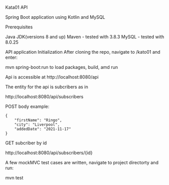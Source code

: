 Kata01 API

Spring Boot application using Kotlin and MySQL

Prerequisites

Java JDK(versions 8 and up)
Maven - tested with 3.8.3
MySQL - tested with 8.0.25

API application Initialization
After cloning the repo, navigate to /kato01 and enter:

mvn spring-boot:run
to load packages, build, amd run

Api is accessible at http://localhost:8080/api

The entity for the api is subcribers as in

http://localhost:8080/api/subscribers

POST body example:

```
{
    "firstName": "Ringo",
    "city": "Liverpool",
    "addedDate": "2021-11-17"
}
```

GET subcriber by id

http://localhost:8080/api/subscribers/{id}

A few mockMVC test cases are written, navigate to project directorty and run:

mvn test






